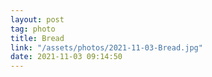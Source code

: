 ```yaml
---
layout: post
tag: photo
title: Bread
link: "/assets/photos/2021-11-03-Bread.jpg"
date: 2021-11-03 09:14:50
---
```

